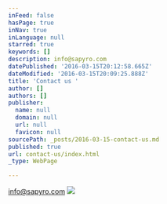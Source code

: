```yaml
---
inFeed: false
hasPage: true
inNav: true
inLanguage: null
starred: true
keywords: []
description: info@sapyro.com
datePublished: '2016-03-15T20:12:58.665Z'
dateModified: '2016-03-15T20:09:25.888Z'
title: 'Contact us '
author: []
authors: []
publisher:
  name: null
  domain: null
  url: null
  favicon: null
sourcePath: _posts/2016-03-15-contact-us.md
published: true
url: contact-us/index.html
_type: WebPage

---
```

info@sapyro.com
![](https://the-grid-user-content.s3-us-west-2.amazonaws.com/e3626878-bb73-4679-9e50-3f2244187596.png)